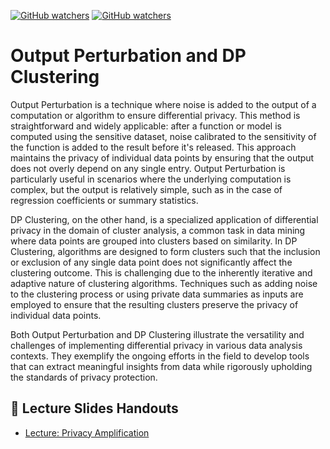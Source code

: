 [![GitHub watchers](https://img.shields.io/badge/tulip--lab-Privacy--aware--Data--Science-brightgreen)](../README.md)
[![GitHub watchers](https://img.shields.io/badge/Module-DP--Clustering-orange)](README.md)

# Output Perturbation and DP Clustering

Output Perturbation is a technique where noise is added to the output of a computation or algorithm to ensure differential privacy. This method is straightforward and widely applicable: after a function or model is computed using the sensitive dataset, noise calibrated to the sensitivity of the function is added to the result before it's released. This approach maintains the privacy of individual data points by ensuring that the output does not overly depend on any single entry. Output Perturbation is particularly useful in scenarios where the underlying computation is complex, but the output is relatively simple, such as in the case of regression coefficients or summary statistics.

DP Clustering, on the other hand, is a specialized application of differential privacy in the domain of cluster analysis, a common task in data mining where data points are grouped into clusters based on similarity. In DP Clustering, algorithms are designed to form clusters such that the inclusion or exclusion of any single data point does not significantly affect the clustering outcome. This is challenging due to the inherently iterative and adaptive nature of clustering algorithms. Techniques such as adding noise to the clustering process or using private data summaries as inputs are employed to ensure that the resulting clusters preserve the privacy of individual data points.

Both Output Perturbation and DP Clustering illustrate the versatility and challenges of implementing differential privacy in various data analysis contexts. They exemplify the ongoing efforts in the field to develop tools that can extract meaningful insights from data while rigorously upholding the standards of privacy protection.

## :notebook_with_decorative_cover: Lecture Slides Handouts  

- [Lecture: Privacy Amplification](https://github.com/tulip-lab/handouts/blob/main/PaDS/FLIP36.pdf) 

